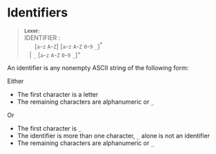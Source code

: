 # Identifiers

> **<sup>Lexer:<sup>**  
> IDENTIFIER :  
> &nbsp;&nbsp; &nbsp;&nbsp; [`a`-`z` `A`-`Z`]&nbsp;[`a`-`z` `A`-`Z` `0`-`9` `_`]<sup>\*</sup>  
> &nbsp;&nbsp; | `_` [`a`-`z` `A`-`Z` `0`-`9` `_`]<sup>+</sup>  

An identifier is any nonempty ASCII string of the following form:

Either

   * The first character is a letter
   * The remaining characters are alphanumeric or `_`

Or

   * The first character is `_`
   * The identifier is more than one character, `_` alone is not an identifier
   * The remaining characters are alphanumeric or `_`
